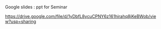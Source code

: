 Google slides :  ppt for Seminar 

https://drive.google.com/file/d/1yDbfL8ycuCPNY6z161hirahq8jKeBWob/view?usp=sharing
